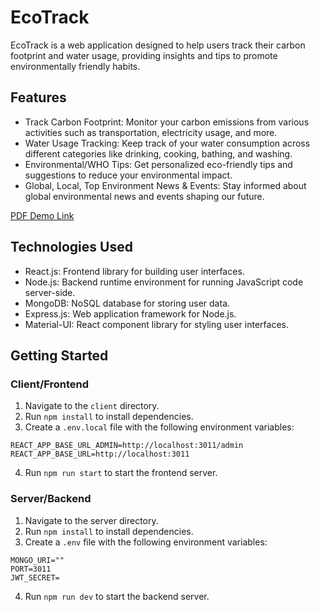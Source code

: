 # EcoTrack

EcoTrack is a web application designed to help users track their carbon footprint and water usage, providing insights and tips to promote environmentally friendly habits.

## Features

- Track Carbon Footprint: Monitor your carbon emissions from various activities such as transportation, electricity usage, and more.
- Water Usage Tracking: Keep track of your water consumption across different categories like drinking, cooking, bathing, and washing.
- Environmental/WHO Tips: Get personalized eco-friendly tips and suggestions to reduce your environmental impact.
- Global, Local, Top Environment News & Events: Stay informed about global environmental news and events shaping our future.

[PDF Demo Link](https://drive.google.com/file/d/1b3uVilecGM-q90acVMOgd0L0q__XWgD-/view?usp=sharing)

## Technologies Used

- React.js: Frontend library for building user interfaces.
- Node.js: Backend runtime environment for running JavaScript code server-side.
- MongoDB: NoSQL database for storing user data.
- Express.js: Web application framework for Node.js.
- Material-UI: React component library for styling user interfaces.

## Getting Started

### Client/Frontend

1. Navigate to the `client` directory.
2. Run `npm install` to install dependencies.
3. Create a `.env.local` file with the following environment variables:

```plaintext
REACT_APP_BASE_URL_ADMIN=http://localhost:3011/admin
REACT_APP_BASE_URL=http://localhost:3011
```
4. Run `npm run start` to start the frontend server.
   
### Server/Backend
1. Navigate to the server directory.
2. Run `npm install` to install dependencies.
3. Create a `.env` file with the following environment variables:
   
```plaintext
MONGO_URI=""
PORT=3011
JWT_SECRET=
```

4. Run `npm run dev` to start the backend server.
